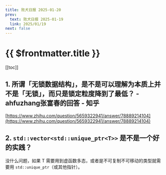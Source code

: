 ```yaml
---
title: 败犬日报 2025-01-20
prev:
  text: 败犬日报 2025-01-19
  link: 2025/01/19
next: false
---
```


# {{ $frontmatter.title }}

[[toc]]

## 1. 所谓「无锁数据结构」，是不是可以理解为本质上并不是「无锁」，而只是锁定粒度降到了最低？ - ahfuzhang张富春的回答 - 知乎

[https://www.zhihu.com/question/5659322941/answer/78889214104](https://www.zhihu.com/question/5659322941/answer/78889214104)

## 2. `std::vector<std::unique_ptr<T>>` 是不是一个好的实践？

没什么问题，如果 T 需要用到虚函数多态，或者是不可复制不可移动的类型就需要用 `std::unique_ptr`（或其他指针）。

